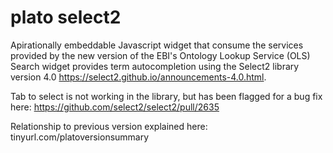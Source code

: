 plato select2
=========
Apirationally embeddable Javascript widget that consume the services provided by the new version of the EBI's Ontology Lookup Service (OLS)
Search widget provides term autocompletion using the Select2 library version 4.0 https://select2.github.io/announcements-4.0.html.

Tab to select is not working in the library, but has been flagged for a bug fix here: https://github.com/select2/select2/pull/2635

Relationship to previous version explained here: tinyurl.com/platoversionsummary

